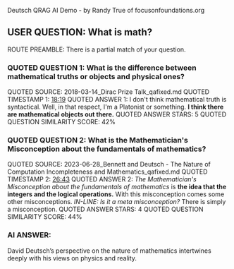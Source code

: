 Deutsch QRAG AI Demo - by Randy True of focusonfoundations.org


## USER QUESTION: What is math?

ROUTE PREAMBLE: There is a partial match of your question.

### QUOTED QUESTION 1: What is the difference between mathematical truths or objects and physical ones?
QUOTED SOURCE: 2018-03-14_Dirac Prize Talk_qafixed.md
QUOTED TIMESTAMP 1: [18:19](https://www.youtube.com/watch?v=Isbc4VH61Us&t=1099)
QUOTED ANSWER 1: I don't think mathematical truth is syntactical. Well, in that respect, I'm a Platonist or something. __I think there are mathematical objects out there.__
QUOTED ANSWER STARS: 5
QUOTED QUESTION SIMILARITY SCORE: 42%

### QUOTED QUESTION 2: What is the Mathematician's Misconception about the fundamentals of mathematics?
QUOTED SOURCE: 2023-06-28_Bennett and Deutsch - The Nature of Computation Incompleteness and Mathematics_qafixed.md
QUOTED TIMESTAMP 2: [26:43](https://www.youtube.com/watch?v=CluVy2jICgs&t=1603)
QUOTED ANSWER 2: _The Mathematician's Misconception about the fundamentals of mathematics_ is __the idea that the integers and the logical operations.__ With this misconception comes some other misconceptions. *IN-LINE: Is it a meta misconception?* There is simply a misconception.
QUOTED ANSWER STARS: 4
QUOTED QUESTION SIMILARITY SCORE: 44%


### AI ANSWER:
David Deutsch’s perspective on the nature of mathematics intertwines deeply with his views on physics and reality.
